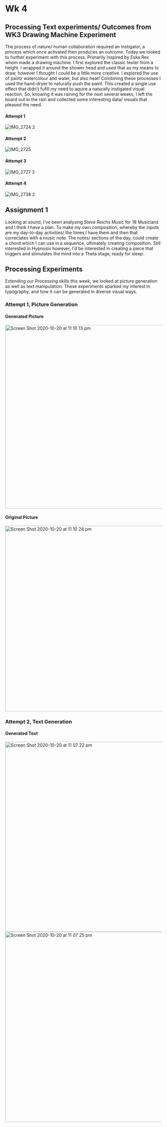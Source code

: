<h1>Wk 4</h1> 
<h2>Processing Text experiments/ Outcomes from WK3 Drawing Machine Experiment</h2> 

The process of nature/ human collaboration required an instigator, a process which once activated then produces an outcome. Today we looked to further experiment with this process. Primarily inspired by Eska Rex whom made a drawing machine. I first explored the classic texter from a height. I wrapped it around the shower head and used that as my means to draw, however I thought I could be a little more creative. I explored the use of paint/ watercolour and water, but also heat! Combining these processes I used the hand-dryer to naturally push the paint. This created a single use effect that didn't fufill my need to aquire a naturally instigated visual reaction. So, knowing it was raining for the next several weeks, I left the board out in the rain and collected some interesting data/ visuals that pleased the need. 

<h4>Attempt 1</h4> 

![IMG_2724 2](https://user-images.githubusercontent.com/68719286/96593567-2df09980-1331-11eb-952c-a73ce54d586f.jpeg)

<h4>Attempt 2</h4> 

![IMG_2725](https://user-images.githubusercontent.com/68719286/96593604-377a0180-1331-11eb-85e6-5c1054630bd3.jpeg)

<h4>Attempt 3</h4> 

![IMG_2727 3](https://user-images.githubusercontent.com/68719286/96593608-39dc5b80-1331-11eb-8bde-cddcbfac9b47.jpeg)

<h4>Attempt 4</h4> 

![IMG_2738 2](https://user-images.githubusercontent.com/68719286/96593628-3e087900-1331-11eb-8207-02e2858fe93b.jpeg)

<h2>Assignment 1</h2> 

Looking at sound, I've been analysing Steve Reichs Music for 18 Musicians and I think I have a plan. To make my own composition, whereby the inputs are my day-to-day activities/ the times I have them and then that correclates with a music note. The notes/ sections of the day, could create a chord which I can use in a sequence, ultimately creating composition. Still interested in Hypnosis however, I'd be interested in creating a piece that triggers and stimulates the mind into a Theta stage, ready for sleep. 

<h2>Processing Experiments</h2> 
Extending our Processing skills this week, we looked at picture generation as well as text manipulation. These experiments sparked my interest in typography, and how it can be generated in diverse visual ways. 

<h3>Attempt 1, Picture Generation</h3> 

<h4>Generated Picture</h4>

<img width="592" alt="Screen Shot 2020-10-20 at 11 10 13 pm" src="https://user-images.githubusercontent.com/68719286/96597567-86299a80-1335-11eb-918b-1cc5ac0f4413.png">

<h4>Original Picture</h4> 

<img width="598" alt="Screen Shot 2020-10-20 at 11 10 24 pm" src="https://user-images.githubusercontent.com/68719286/96597578-87f35e00-1335-11eb-9140-034bc57bdd6a.png">

<h3>Attempt 2, Text Generation</h3> 

<h4>Generated Text</h4>

<img width="612" alt="Screen Shot 2020-10-20 at 11 07 22 pm" src="https://user-images.githubusercontent.com/68719286/96597547-82961380-1335-11eb-852e-63712601b158.png">

<img width="612" alt="Screen Shot 2020-10-20 at 11 07 25 pm" src="https://user-images.githubusercontent.com/68719286/96597575-86c23100-1335-11eb-8fc9-d3d46ebbbe99.png">

